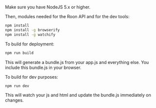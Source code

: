 Make sure you have NodeJS 5.x or higher.

Then, modules needed for the Roon API and for the dev tools: 

```bash
npm install
npm install -g browserify
npm install -g watchify
```


To build for deployment:
```bash
npm run build
```

This will generate a bundle.js from your app.js and everything else. You include this bundle.js in your browser.


To build for dev purposes:
```bash
npm run dev
```

This will watch your js and html and update the bundle.js immediately on changes.
